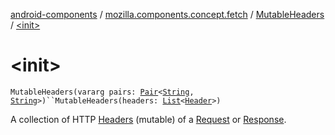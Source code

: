 [android-components](../../index.md) / [mozilla.components.concept.fetch](../index.md) / [MutableHeaders](index.md) / [&lt;init&gt;](./-init-.md)

# &lt;init&gt;

`MutableHeaders(vararg pairs: `[`Pair`](https://kotlinlang.org/api/latest/jvm/stdlib/kotlin/-pair/index.html)`<`[`String`](https://kotlinlang.org/api/latest/jvm/stdlib/kotlin/-string/index.html)`, `[`String`](https://kotlinlang.org/api/latest/jvm/stdlib/kotlin/-string/index.html)`>)``MutableHeaders(headers: `[`List`](https://kotlinlang.org/api/latest/jvm/stdlib/kotlin.collections/-list/index.html)`<`[`Header`](../-header/index.md)`>)`

A collection of HTTP [Headers](../-headers/index.md) (mutable) of a [Request](../-request/index.md) or [Response](../-response/index.md).

